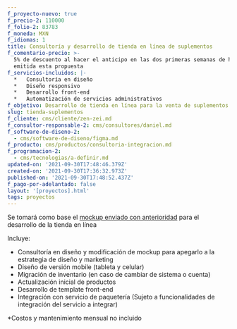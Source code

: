 ```yaml
---
f_proyecto-nuevo: true
f_precio-2: 110000
f_folio-2: 83783
f_moneda: MXN
f_idiomas: 1
title: Consultoría y desarrollo de tienda en línea de suplementos
f_comentario-precio: >-
  5% de descuento al hacer el anticipo en las dos primeras semanas de haber sido
  emitida esta propuesta
f_servicios-incluidos: |-
  *   Consultoría en diseño
  *   Diseño responsivo
  *   Desarrollo front-end
  *   Automatización de servicios administrativos
f_objetivo: Desarrollo de tienda en línea para la venta de suplementos alimenticios
slug: tienda-suplementos
f_cliente: cms/cliente/zen-zei.md
f_consultor-responsable-2: cms/consultores/daniel.md
f_software-de-diseno-2:
  - cms/software-de-diseno/figma.md
f_producto: cms/productos/consultoria-integracion.md
f_programacion-2:
  - cms/tecnologias/a-definir.md
updated-on: '2021-09-30T17:48:46.379Z'
created-on: '2021-09-30T17:36:32.973Z'
published-on: '2021-09-30T17:48:52.437Z'
f_pago-por-adelantado: false
layout: '[proyectos].html'
tags: proyectos
---
```


Se tomará como base el [mockup enviado con anterioridad](https://www.figma.com/file/f1HJIML8YtkOL0TVZwPe6d/P%C3%A1ginas-%E2%80%94-Z%E2%80%A2Z-%E2%80%94-NR---Branding.?node-id=403%3A0) para el desarrollo de la tienda en línea

Incluye:

*   Consultoría en diseño y modificación de mockup para apegarlo a la estrategia de diseño y marketing
*   Diseño de versión mobile (tableta y celular)
*   Migración de inventario (en caso de cambiar de sistema o cuenta)
*   Actualización inicial de productos
*   Desarrollo de template front-end
*   Integración con servicio de paquetería (Sujeto a funcionalidades de integración del servicio a integrar)

\*Costos y mantenimiento mensual no incluido
